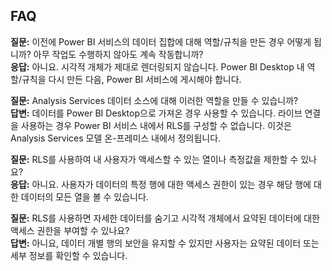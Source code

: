 ## <a name="faq"></a>FAQ
**질문:** 이전에 Power BI 서비스의 데이터 집합에 대해 역할/규칙을 만든 경우 어떻게 됩니까? 아무 작업도 수행하지 않아도 계속 작동합니까?  
**응답:** 아니요. 시각적 개체가 제대로 렌더링되지 않습니다. Power BI Desktop 내 역할/규칙을 다시 만든 다음, Power BI 서비스에 게시해야 합니다.

**질문:** Analysis Services 데이터 소스에 대해 이러한 역할을 만들 수 있습니까?  
**답변:** 데이터를 Power BI Desktop으로 가져온 경우 사용할 수 있습니다. 라이브 연결을 사용하는 경우 Power BI 서비스 내에서 RLS를 구성할 수 없습니다. 이것은 Analysis Services 모델 온-프레미스 내에서 정의됩니다.

**질문:** RLS를 사용하여 내 사용자가 액세스할 수 있는 열이나 측정값을 제한할 수 있나요?  
**응답:** 아니요. 사용자가 데이터의 특정 행에 대한 액세스 권한이 있는 경우 해당 행에 대한 데이터의 모든 열을 볼 수 있습니다.

**질문:** RLS를 사용하면 자세한 데이터를 숨기고 시각적 개체에서 요약된 데이터에 대한 액세스 권한을 부여할 수 있나요?  
**답변:** 아니요, 데이터 개별 행의 보안을 유지할 수 있지만 사용자는 요약된 데이터 또는 세부 정보를 확인할 수 있습니다.

